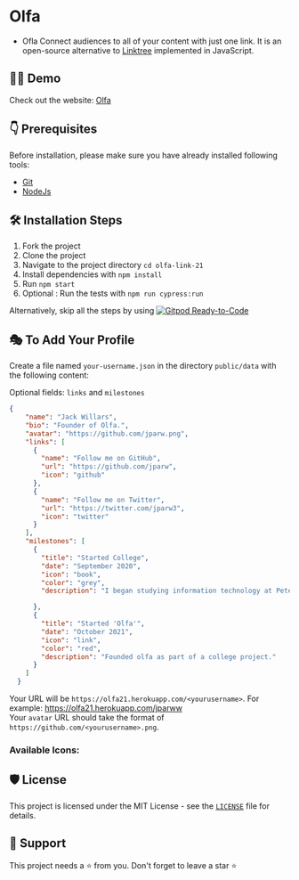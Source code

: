 # Olfa

- Ofla Connect audiences to all of your content with just one link. It is an open-source alternative to [Linktree](https://linktr.ee/) implemented in JavaScript.

## 👨‍💻 Demo

Check out the website: [Olfa](https://olfa21.herokuapp.com/)

## 👇 Prerequisites

Before installation, please make sure you have already installed following tools:

- [Git](https://git-scm.com/downloads)
- [NodeJs](https://nodejs.org/en/download/)

## 🛠️ Installation Steps

1. Fork the project
2. Clone the project
3. Navigate to the project directory `cd olfa-link-21`
4. Install dependencies with `npm install`
5. Run `npm start`
6. Optional : Run the tests with `npm run cypress:run`

Alternatively, skip all the steps by using [![Gitpod Ready-to-Code](https://img.shields.io/badge/Gitpod-Ready--to--Code-blue?logo=gitpod)](https://gitpod.io/#https://github.com/jparw/open-source-olfa/)

## 🎭 To Add Your Profile

Create a file named `your-username.json` in the directory `public/data` with the following content:

Optional fields: `links` and `milestones`

```json
{
    "name": "Jack Willars",
    "bio": "Founder of Olfa.",
    "avatar": "https://github.com/jparw.png",
    "links": [
      {
        "name": "Follow me on GitHub",
        "url": "https://github.com/jparw",
        "icon": "github"
      },
      {
        "name": "Follow me on Twitter",
        "url": "https://twitter.com/jparw3",
        "icon": "twitter"
      }
    ],
    "milestones": [
      {
        "title": "Started College",
        "date": "September 2020",
        "icon": "book",
        "color": "grey",
        "description": "I began studying information technology at Peterborough college & currently working towards a level 3 diploma."

      },
      {
        "title": "Started 'Olfa'",
        "date": "October 2021",
        "icon": "link",
        "color": "red",
        "description": "Founded olfa as part of a college project."
      }
    ]
  }
```

Your URL will be `https://olfa21.herokuapp.com/<yourusername>`. For example: <https://olfa21.herokuapp.com/jparww>\
Your `avatar` URL should take the format of `https://github.com/<yourusername>.png`.

### Available Icons:

## 🛡️ License

This project is licensed under the MIT License - see the [`LICENSE`](LICENSE) file for details.

## 🙏 Support

This project needs a ⭐️ from you. Don't forget to leave a star ⭐️
